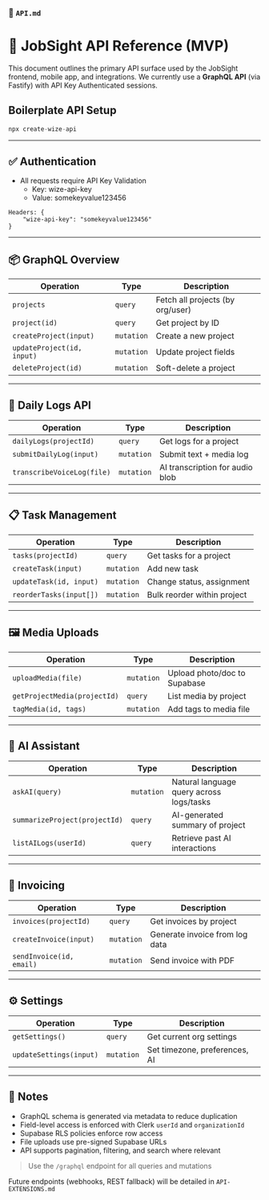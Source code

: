 ### 📄 `API.md`

# 🔌 JobSight API Reference (MVP)

This document outlines the primary API surface used by the JobSight frontend, mobile app, and integrations. We currently use a **GraphQL API** (via Fastify) with API Key Authenticated sessions.

## Boilerplate API Setup
```javascript
npx create-wize-api
```
---

## ✅ Authentication

- All requests require API Key Validation
   - Key: wize-api-key
   - Value: somekeyvalue123456

```http
Headers: {
    "wize-api-key": "somekeyvalue123456"
}
```

---

## 📦 GraphQL Overview

| Operation | Type     | Description                       |
|-----------|----------|-----------------------------------|
| `projects`| `query`  | Fetch all projects (by org/user)  |
| `project(id)` | `query` | Get project by ID                 |
| `createProject(input)` | `mutation` | Create a new project             |
| `updateProject(id, input)` | `mutation` | Update project fields           |
| `deleteProject(id)` | `mutation` | Soft-delete a project           |

---

## 🧾 Daily Logs API

| Operation | Type     | Description                       |
|-----------|----------|-----------------------------------|
| `dailyLogs(projectId)` | `query` | Get logs for a project          |
| `submitDailyLog(input)` | `mutation` | Submit text + media log         |
| `transcribeVoiceLog(file)` | `mutation` | AI transcription for audio blob |

---

## 📋 Task Management

| Operation | Type     | Description                       |
|-----------|----------|-----------------------------------|
| `tasks(projectId)` | `query` | Get tasks for a project         |
| `createTask(input)` | `mutation` | Add new task                     |
| `updateTask(id, input)` | `mutation` | Change status, assignment       |
| `reorderTasks(input[])` | `mutation` | Bulk reorder within project     |

---

## 🖼 Media Uploads

| Operation | Type     | Description                       |
|-----------|----------|-----------------------------------|
| `uploadMedia(file)` | `mutation` | Upload photo/doc to Supabase    |
| `getProjectMedia(projectId)` | `query` | List media by project          |
| `tagMedia(id, tags)` | `mutation` | Add tags to media file          |

---

## 🧠 AI Assistant

| Operation | Type     | Description                       |
|-----------|----------|-----------------------------------|
| `askAI(query)` | `mutation` | Natural language query across logs/tasks |
| `summarizeProject(projectId)` | `query` | AI-generated summary of project |
| `listAILogs(userId)` | `query` | Retrieve past AI interactions    |

---

## 🧾 Invoicing

| Operation | Type     | Description                       |
|-----------|----------|-----------------------------------|
| `invoices(projectId)` | `query` | Get invoices by project         |
| `createInvoice(input)` | `mutation` | Generate invoice from log data  |
| `sendInvoice(id, email)` | `mutation` | Send invoice with PDF           |

---

## ⚙️ Settings

| Operation | Type     | Description                       |
|-----------|----------|-----------------------------------|
| `getSettings()` | `query` | Get current org settings          |
| `updateSettings(input)` | `mutation` | Set timezone, preferences, AI   |

---

## 📄 Notes

- GraphQL schema is generated via metadata to reduce duplication
- Field-level access is enforced with Clerk `userId` and `organizationId`
- Supabase RLS policies enforce row access
- File uploads use pre-signed Supabase URLs
- API supports pagination, filtering, and search where relevant

> Use the `/graphql` endpoint for all queries and mutations

Future endpoints (webhooks, REST fallback) will be detailed in `API-EXTENSIONS.md`
